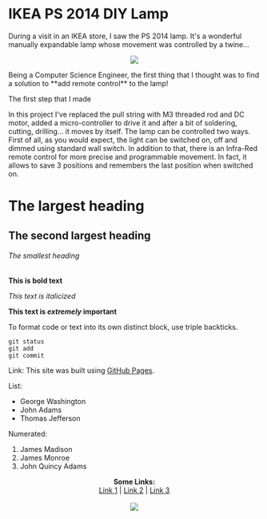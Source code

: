 # IKEA PS 2014 DIY Lamp
During a visit in an IKEA store, I saw the PS 2014 lamp. It's a wonderful manually expandable lamp whose movement was controlled by a twine...
<p align="center">
  <img src="http://www.ikea.com/us/en/images/products/ikea-ps-pendant-lamp__0366384_PE548623_S4.JPG">
</p>
Being a Computer Science Engineer, the first thing that I thought was to find a solution to **add remote control** to the lamp!

The first step that I made

In this project I've replaced the pull string with M3 threaded rod and DC motor, added a micro-controller to drive it and after a bit of soldering, cutting, drilling... it moves by itself. The lamp can be controlled two ways. First of all, as you would expect, the light can be switched on, off and dimmed using standard wall switch. In addition to that, there is an Infra-Red remote control for more precise and programmable movement. In fact, it allows to save 3 positions and remembers the last position when switched on.

# The largest heading
## The second largest heading
###### The smallest heading

**This is bold text**

*This text is italicized*

**This text is _extremely_ important**

To format code or text into its own distinct block, use triple backticks.
```
git status
git add
git commit
```

Link:
This site was built using [GitHub Pages](https://pages.github.com/).

List:
- George Washington
- John Adams
- Thomas Jefferson

Numerated:
1. James Madison
2. James Monroe
3. John Quincy Adams

<p align="center">
  <b>Some Links:</b><br>
  <a href="#">Link 1</a> |
  <a href="#">Link 2</a> |
  <a href="#">Link 3</a>
  <br><br>
  <img src="http://s.4cdn.org/image/title/105.gif">
</p>
